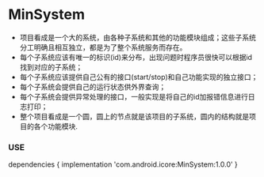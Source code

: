 # MinSystem

- 项目看成是一个大的系统，由各种子系统和其他的功能模块组成；这些子系统分工明确且相互独立，都是为了整个系统服务而存在。
- 每个子系统应该有唯一的标识(id)来分布，出现问题时程序员很快可以根据id找到对应的子系统；
- 每个子系统应该提供自己公有的接口(start/stop)和自己功能实现的独立接口；
- 每个子系统会提供自己的运行状态供外界查询；
- 每个子系统会提供异常处理的接口，一般实现是将自己的id加报错信息进行日志打印；
- 整个项目看成是一个圆，圆上的节点就是该项目的子系统，圆内的结构就是项目的各个功能模块.


### USE

dependencies {
    implementation 'com.android.icore:MinSystem:1.0.0'
}
